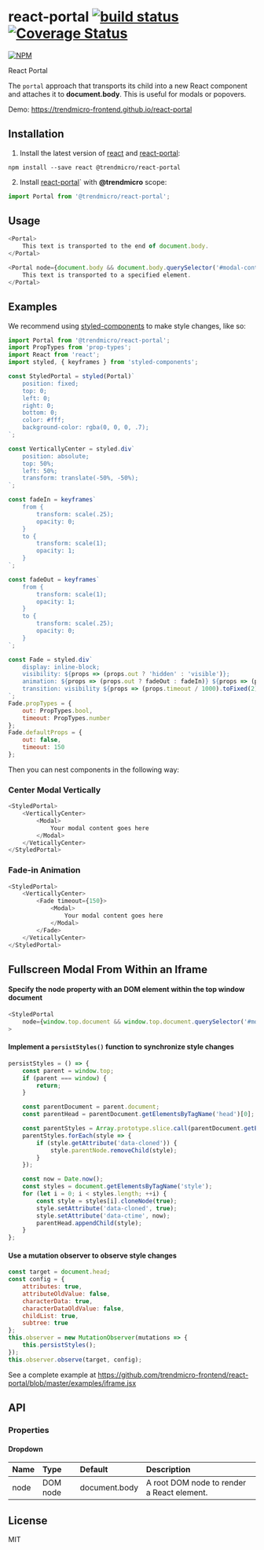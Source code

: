# react-portal [![build status](https://travis-ci.org/trendmicro-frontend/react-portal.svg?branch=master)](https://travis-ci.org/trendmicro-frontend/react-portal) [![Coverage Status](https://coveralls.io/repos/github/trendmicro-frontend/react-portal/badge.svg?branch=master)](https://coveralls.io/github/trendmicro-frontend/react-portal?branch=master)

[![NPM](https://nodei.co/npm/@trendmicro/react-portal.png?downloads=true&stars=true)](https://nodei.co/npm/@trendmicro/react-portal/)

React Portal

The `portal` approach that transports its child into a new React component and attaches it to <b>document.body</b>. This is useful for modals or popovers.

Demo: https://trendmicro-frontend.github.io/react-portal

## Installation

1. Install the latest version of [react](https://github.com/facebook/react) and [react-portal](https://github.com/trendmicro-frontend/react-portal):

  ```
  npm install --save react @trendmicro/react-portal
  ```

2. Install [react-portal](https://github.com/trendmicro-frontend/react-portal)` with <b>@trendmicro</b> scope:

  ```js
  import Portal from '@trendmicro/react-portal';
  ```

## Usage

```js
<Portal>
    This text is transported to the end of document.body.
</Portal>

<Portal node={document.body && document.body.querySelector('#modal-container')}>
    This text is transported to a specified element.
</Portal>
```

## Examples

We recommend using [styled-components](https://github.com/styled-components/styled-components) to make style changes, like so:

```js
import Portal from '@trendmicro/react-portal';
import PropTypes from 'prop-types';
import React from 'react';
import styled, { keyframes } from 'styled-components';

const StyledPortal = styled(Portal)`
    position: fixed;
    top: 0;
    left: 0;
    right: 0;
    bottom: 0;
    color: #fff;
    background-color: rgba(0, 0, 0, .7);
`;

const VerticallyCenter = styled.div`
    position: absolute;
    top: 50%;
    left: 50%;
    transform: translate(-50%, -50%);
`;

const fadeIn = keyframes`
    from {
        transform: scale(.25);
        opacity: 0;
    }
    to {
        transform: scale(1);
        opacity: 1;
    }
`;

const fadeOut = keyframes`
    from {
        transform: scale(1);
        opacity: 1;
    }
    to {
        transform: scale(.25);
        opacity: 0;
    }
`;

const Fade = styled.div`
    display: inline-block;
    visibility: ${props => (props.out ? 'hidden' : 'visible')};
    animation: ${props => (props.out ? fadeOut : fadeIn)} ${props => (props.timeout / 1000).toFixed(2)}s linear;
    transition: visibility ${props => (props.timeout / 1000).toFixed(2)}s linear;
`;
Fade.propTypes = {
    out: PropTypes.bool,
    timeout: PropTypes.number
};
Fade.defaultProps = {
    out: false,
    timeout: 150
};
```

Then you can nest components in the following way:

### Center Modal Vertically
```js
<StyledPortal>
    <VerticallyCenter>
        <Modal>
            Your modal content goes here
        </Modal>
    </VeticallyCenter>
</StyledPortal>
```

### Fade-in Animation

```js
<StyledPortal>
    <VerticallyCenter>
        <Fade timeout={150}>
            <Modal>
                Your modal content goes here
            </Modal>
        </Fade>
    </VeticallyCenter>
</StyledPortal>
```

## Fullscreen Modal From Within an Iframe

#### Specify the node property with an DOM element within the top window document

```js
<StyledPortal
    node={window.top.document && window.top.document.querySelector('#modal-container')}
>
```

#### Implement a `persistStyles()` function to synchronize style changes

```js
persistStyles = () => {
    const parent = window.top;
    if (parent === window) {
        return;
    }

    const parentDocument = parent.document;
    const parentHead = parentDocument.getElementsByTagName('head')[0];

    const parentStyles = Array.prototype.slice.call(parentDocument.getElementsByTagName('style') || []);
    parentStyles.forEach(style => {
        if (style.getAttribute('data-cloned')) {
            style.parentNode.removeChild(style);
        }
    });

    const now = Date.now();
    const styles = document.getElementsByTagName('style');
    for (let i = 0; i < styles.length; ++i) {
        const style = styles[i].cloneNode(true);
        style.setAttribute('data-cloned', true);
        style.setAttribute('data-ctime', now);
        parentHead.appendChild(style);
    }
};
```

#### Use a mutation observer to observe style changes

```js
const target = document.head;
const config = {
    attributes: true,
    attributeOldValue: false,
    characterData: true,
    characterDataOldValue: false,
    childList: true,
    subtree: true
};
this.observer = new MutationObserver(mutations => {
    this.persistStyles();
});
this.observer.observe(target, config);
```

See a complete example at https://github.com/trendmicro-frontend/react-portal/blob/master/examples/iframe.jsx


## API

### Properties

#### Dropdown

Name | Type | Default | Description
:--- | :--- | :------ | :----------
node | DOM node | document.body | A root DOM node to render a React element.

## License

MIT
